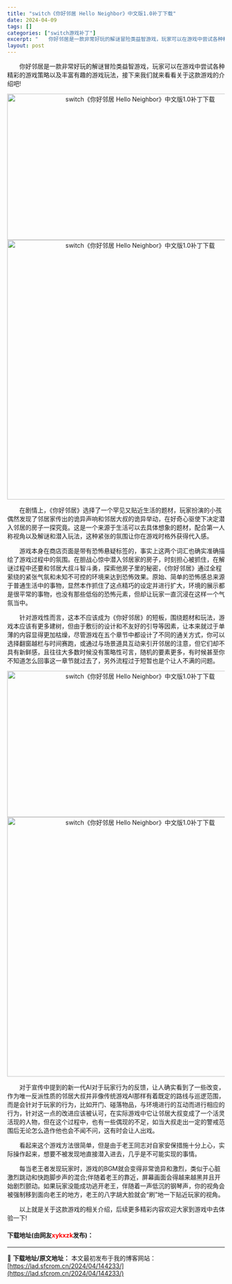 ```yaml
---
title: "switch《你好邻居 Hello Neighbor》中文版1.0补丁下载"
date: 2024-04-09
tags: []
categories: ["switch游戏补丁"]
excerpt: "　　你好邻居是一款非常好玩的解谜冒险类益智游戏，玩家可以在游戏中尝试各种精彩的游戏策略以及丰富有趣的游戏玩法，接下来我们就来看看关于这款游戏的介绍吧! 　　在剧情上，《你好邻居》选择了一个罕见又贴近生活的题材，玩家扮演的小孩偶然发现了邻居家传出的诡异声响和邻居大叔的诡异举动，在好奇心驱使下决定潜入邻&hellip;"
layout: post
---
```


 <p>　　你好邻居是一款非常好玩的解谜冒险类益智游戏，玩家可以在游戏中尝试各种精彩的游戏策略以及丰富有趣的游戏玩法，接下来我们就来看看关于这款游戏的介绍吧!</p> <p align="center"><img src="https://lad.sfcrom.cn/wp-content/uploads/2024/04/20240409_6615376b48f15.webp" style="width: 600px; height: 338px;" alt="switch《你好邻居 Hello Neighbor》中文版1.0补丁下载" /><img align="" src="https://www.2023game.com/d/file/p/2019/03-09/47eef2648ee385f14e989232250401e5.jpg" style="border-width: 0px; border-style: solid; width: 600px;" alt="switch《你好邻居 Hello Neighbor》中文版1.0补丁下载" /></p> <p>　　在剧情上，《你好邻居》选择了一个罕见又贴近生活的题材，玩家扮演的小孩偶然发现了邻居家传出的诡异声响和邻居大叔的诡异举动，在好奇心驱使下决定潜入邻居的房子一探究竟。这是一个来源于生活可以去具体想象的题材，配合第一人称视角以及解谜和潜入玩法，这种紧张的氛围让你在游戏时格外获得代入感。</p> <p>　　游戏本身在商店页面是带有恐怖悬疑标签的，事实上这两个词汇也确实准确描绘了游戏过程中的氛围。在胆战心惊中潜入邻居家的房子，时刻担心被抓住，在解谜过程中还要和邻居大叔斗智斗勇，探索他房子里的秘密，《你好邻居》通过全程萦绕的紧张气氛和未知不可控的环境来达到恐怖效果。原始、简单的恐怖感总来源于普通生活中的事物，显然本作抓住了这点精巧的设定并进行扩大，环境的展示都是很平常的事物，也没有那些低俗的恐怖元素，但却让玩家一直沉浸在这样一个气氛当中。</p> <p>　　针对游戏性而言，这本不应该成为《你好邻居》的短板，围绕题材和玩法，游戏本应该有更多建树，但由于敷衍的设计和不友好的引导等因素，让本来就过于单薄的内容显得更加枯燥，尽管游戏在五个章节中都设计了不同的通关方式，你可以选择翻窗越栏与时间赛跑，或通过与场景道具互动来引开邻居的注意，但它们却不具有新鲜感，且往往大多数时候没有策略性可言，随机的要素更多，有时候甚至你不知道怎么回事这一章节就过去了，另外流程过于短暂也是个让人不满的问题。</p> <p align="center"><img src="https://lad.sfcrom.cn/wp-content/uploads/2024/04/20240409_6615376d1050e.webp" style="width: 600px; height: 338px;" alt="switch《你好邻居 Hello Neighbor》中文版1.0补丁下载" /><img align="" src="https://www.2023game.com/d/file/p/2019/03-09/7caee3ae7112702a6c68bc5d3ee090be.jpg" style="border-width: 0px; border-style: solid; width: 600px;" alt="switch《你好邻居 Hello Neighbor》中文版1.0补丁下载" /></p> <p>　　对于宣传中提到的新一代AI对于玩家行为的反馈，让人确实看到了一些改变，作为唯一反派性质的邻居大叔并非像传统游戏AI那样有着既定的路线与巡逻范围，而是会针对于玩家的行为，比如开门、碰落物品，与环境进行的互动而进行相应的行为，针对这一点的改进应该被认可，在实际游戏中它让邻居大叔变成了一个活灵活现的人物，但在这个过程中，也有一些偶现的不足，如当大叔走出一定的警戒范围后无论怎么造作他也会不闻不问，这有时会让人出戏。</p> <p>　　看起来这个游戏方法很简单，但是由于老王同志对自家安保措施十分上心，实际操作起来，想要不被发现地直接潜入进去，几乎是不可能实现的事情。</p> <p>　　每当老王者发现玩家时，游戏的BGM就会变得非常诡异和激烈，类似于心脏激烈跳动和快跑脚步声的混合;伴随着老王的靠近，屏幕画面会得越来越黑并且开始剧烈颤动。如果玩家没能成功逃开老王，伴随着一声低沉的钢琴声，你的视角会被强制移到面向老王的地方，老王的八字胡大脸就会&ldquo;刷&rdquo;地一下贴近玩家的视角。　</p> <p>　　以上就是关于这款游戏的相关介绍，后续更多精彩内容欢迎大家到游戏中去体验一下!</p> <p><h4>下载地址(由网友<font color="red">xykxzk</font>发布)：</h4></p> 

---
📖 **下载地址/原文地址：** 本文最初发布于我的博客网站：[https://lad.sfcrom.cn/2024/04/144233/](https://lad.sfcrom.cn/2024/04/144233/)
